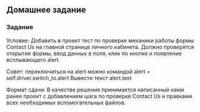 ## Домашнее задание

### Задание

Условие: 
Добавить в проект тест по проверке механики работы формы Contact Us на главной странице личного кабинета. 
Должно проверятся открытие формы, ввод данных в поля, клик по кнопке и появление всплывающего alert.

Совет: переключиться на alert можно командой alert = self.driver.switch_to.alert
Вывести текст alert.text

Формат сдачи: В качестве решения принимается написанный нами ранее проект с добавлением шага по проверке Contact Us 
и правками всех необходимых вспомогательных файлов.
